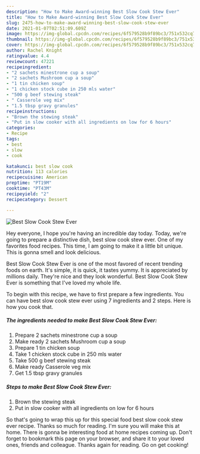 ```yaml
---
description: "How to Make Award-winning Best Slow Cook Stew Ever"
title: "How to Make Award-winning Best Slow Cook Stew Ever"
slug: 2475-how-to-make-award-winning-best-slow-cook-stew-ever
date: 2021-01-07T02:51:09.609Z
image: https://img-global.cpcdn.com/recipes/6f579528b9f89bc3/751x532cq70/best-slow-cook-stew-ever-recipe-main-photo.jpg
thumbnail: https://img-global.cpcdn.com/recipes/6f579528b9f89bc3/751x532cq70/best-slow-cook-stew-ever-recipe-main-photo.jpg
cover: https://img-global.cpcdn.com/recipes/6f579528b9f89bc3/751x532cq70/best-slow-cook-stew-ever-recipe-main-photo.jpg
author: Rachel Knight
ratingvalue: 4.4
reviewcount: 47221
recipeingredient:
- "2 sachets minestrone cup a soup"
- "2 sachets Mushroom cup a soup"
- "1 tin chicken soup"
- "1 chicken stock cube in 250 mls water"
- "500 g beef stewing steak"
- " Casserole veg mix"
- "1.5 tbsp gravy granules"
recipeinstructions:
- "Brown the stewing steak"
- "Put in slow cooker with all ingredients on low for 6 hours"
categories:
- Recipe
tags:
- best
- slow
- cook

katakunci: best slow cook 
nutrition: 113 calories
recipecuisine: American
preptime: "PT19M"
cooktime: "PT43M"
recipeyield: "2"
recipecategory: Dessert

---
```



![Best Slow Cook Stew Ever](https://img-global.cpcdn.com/recipes/6f579528b9f89bc3/751x532cq70/best-slow-cook-stew-ever-recipe-main-photo.jpg)

Hey everyone, I hope you're having an incredible day today. Today, we're going to prepare a distinctive dish, best slow cook stew ever. One of my favorites food recipes. This time, I am going to make it a little bit unique. This is gonna smell and look delicious.

Best Slow Cook Stew Ever is one of the most favored of recent trending foods on earth. It's simple, it is quick, it tastes yummy. It is appreciated by millions daily. They're nice and they look wonderful. Best Slow Cook Stew Ever is something that I've loved my whole life.




To begin with this recipe, we have to first prepare a few ingredients. You can have best slow cook stew ever using 7 ingredients and 2 steps. Here is how you cook that.

<!--inarticleads1-->

##### The ingredients needed to make Best Slow Cook Stew Ever:

1. Prepare 2 sachets minestrone cup a soup
1. Make ready 2 sachets Mushroom cup a soup
1. Prepare 1 tin chicken soup
1. Take 1 chicken stock cube in 250 mls water
1. Take 500 g beef stewing steak
1. Make ready  Casserole veg mix
1. Get 1.5 tbsp gravy granules




<!--inarticleads2-->

##### Steps to make Best Slow Cook Stew Ever:

1. Brown the stewing steak
1. Put in slow cooker with all ingredients on low for 6 hours




So that's going to wrap this up for this special food best slow cook stew ever recipe. Thanks so much for reading. I'm sure you will make this at home. There is gonna be interesting food at home recipes coming up. Don't forget to bookmark this page on your browser, and share it to your loved ones, friends and colleague. Thanks again for reading. Go on get cooking!
